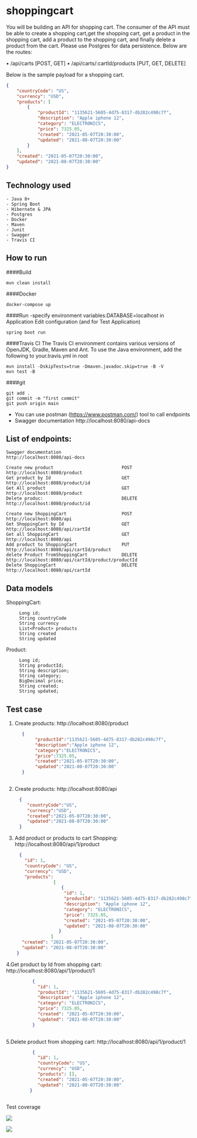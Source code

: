 # shoppingcart
You will be building an API for shopping cart. The consumer of the API must be able to create a shopping cart,get the shopping cart, get a product in the shopping cart,
add a product to the shopping cart, and finally delete a product from the cart. Please use Postgres for data persistence. Below are the routes:

 • /api/carts [POST, GET] 
• /api/carts/:cartId/products [PUT, GET, DELETE] 

Below is the sample payload for a shopping cart.

```json
{
    "countryCode": "US",
    "currency": "USD",
    "products": [
        {
            "productId": "1135621-5605-4d75-8317-db282c498c7f",
            "description": "Apple iphone 12",
            "category": "ELECTRONICS",
            "price": 7325.05,
            "created": "2021-05-07T20:30:00",
            "updated": "2021-08-07T20:30:00"
        }
    ],
    "created": "2021-05-07T20:30:00",
    "updated": "2021-08-07T20:30:00"
}
```

## Technology used
```
- Java 8+ 
- Spring Boot 
- Hibernate & JPA
- Postgres 
- Docker 
- Maven 
- Junit
- Swagger 
- Travis CI 
```
## How to run
####Build
```
mvn clean install 
```
####Docker
```
docker-compose up 
```
####Run 
-specify environment variables:DATABASE=localhost in Application Edit configuration
(and for Test Application)
```
spring boot run 
```
####Travis CI 
The Travis CI environment contains various versions of OpenJDK, Gradle, Maven and Ant.
To use the Java environment, add the following to your.travis.yml in root
```
mvn install -DskipTests=true -Dmaven.javadoc.skip=true -B -V
mvn test -B
```
####git
```
git add .
git commit -m "first commit"
git push origin main
```

- You can use postman (https://www.postman.com/) tool to call endpoints
- Swagger documentation    http://localhost:8080/api-docs
## List of endpoints:
```
Swagger documentation                                  http://localhost:8080/api-docs

Create new product                          POST        http://localhost:8080/product
Get product by Id                           GET         http://localhost:8080/product/id
Get All product                             GET         http://localhost:8080/product
Delete produc:                              DELETE      http://localhost:8080/product/id

Create new ShoppingCart                     POST        http://localhost:8080/api
Get ShoppingCart by Id                      GET         http://localhost:8080/api/cartId
Get all ShoppingCart                        GET         http://localhost:8080/api
Add product to ShoppingCart                 PUT         http://localhost:8080/api/cartId/product
delete Product fromShoppingCart             DELETE      http://localhost:8080/api/cartId/product/productId
Delete ShoppingCart                         DELETE      http://localhost:8080/api/cartId
```
## Data models

ShoppingCart:

```
     Long id;
     String countryCode
     String currency
     List<Product> products
     String created
     String updated

```
Product:

```
     Long id;
     String productId;
     String description;
     String category;
     BigDecimal price;
     String created;
     String updated;

```
## Test case

1. Create products: http://localhost:8080/product

```json
      {
           "productId":"1135621-5605-4d75-8317-db282c498c7f",
           "description":"Apple iphone 12",
           "category":"ELECTRONICS",
           "price":7325.05,
           "created":"2021-05-07T20:30:00",
           "updated":"2021-08-07T20:30:00"
      }
   

```
2. Create products: http://localhost:8080/api

```json
     {
        "countryCode":"US",
        "currency":"USD",
        "created":"2021-05-07T20:30:00",
        "updated":"2021-08-07T20:30:00"
     }

```
3. Add product or products to cart Shopping: http://localhost:8080/api/1/product

```json
     {
       "id": 1,
       "countryCode": "US",
       "currency": "USD",
       "products":
                  [
                     {
                      "id": 1,
                      "productId": "1135621-5605-4d75-8317-db282c498c7f",
                      "description": "Apple iphone 12",
                      "category": "ELECTRONICS",
                      "price": 7325.05,
                      "created": "2021-05-07T20:30:00",
                      "updated": "2021-08-07T20:30:00"
                    }
                 ]          ,
      "created": "2021-05-07T20:30:00",
      "updated": "2021-08-07T20:30:00"
    }
```
4.Get product by Id from shopping cart: http://localhost:8080/api/1/product/1
```json
          {
            "id": 1,
            "productId": "1135621-5605-4d75-8317-db282c498c7f",
            "description": "Apple iphone 12",
            "category": "ELECTRONICS",
            "price": 7325.05,
            "created": "2021-05-07T20:30:00",
            "updated": "2021-08-07T20:30:00"
          }
        
```
5.Delete product from shopping cart: http://localhost:8080/api/1/product/1
```json
          {
            "id": 1,
            "countryCode": "US",
            "currency": "USD",
            "products": [],
            "created": "2021-05-07T20:30:00",
            "updated": "2021-08-07T20:30:00"
         }
        
```
Test coverage

![](https://github.com/siminsh62/shoppingcart/coverage2.png)

![](https://github.com/siminsh62/shoppingcart/coverage1.png)
